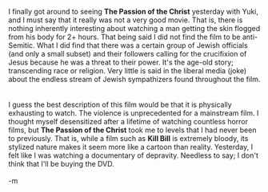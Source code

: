 I finally got around to seeing <b>The Passion of the Christ</b> yesterday with Yuki, and I must say that it really was not a very good movie.  That is, there is nothing inherently interesting about watching a man getting the skin flogged from his body for 2+ hours.  That being said I did not find the film to be anti-Semitic.  What I did find that there was a certain group of Jewish officials (and only a small subset) and their followers calling for the crucifixion of Jesus because he was a threat to their power.  It's the age-old story; transcending race or religion.  Very little is said in the liberal media (joke) about the endless stream of Jewish sympathizers found throughout the film.  
<br />
<br />I guess the best description of this film would be that it is physically exhausting to watch.  The violence is unprecedented for a mainstream film.  I thought myself desensitized after a lifetime of watching countless horror films, but <b>The Passion of the Christ</b> took me to levels that I had never been to previously.  That is, while a film such as <b>Kill Bill</b> is extremely bloody, its stylized nature makes it seem more like a cartoon than reality.  Yesterday, I felt like I was watching a documentary of depravity.  Needless to say; I don't think that I'll be buying the DVD.
<br />
<br />-m